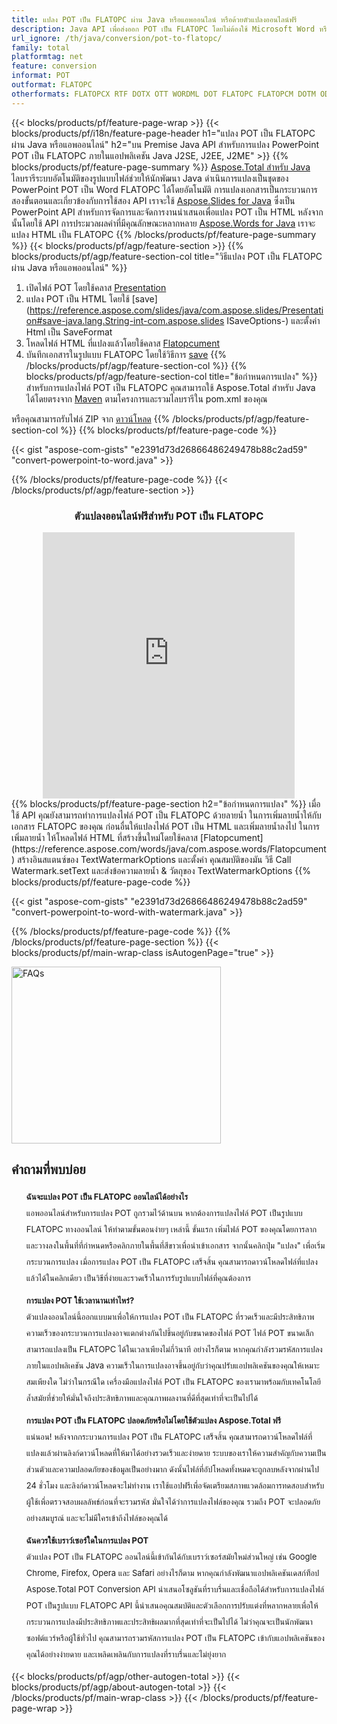```yaml
---
title: แปลง POT เป็น FLATOPC ผ่าน Java หรือแอพออนไลน์ หรือด้วยตัวแปลงออนไลน์ฟรี 
description: Java API เพื่อส่งออก POT เป็น FLATOPC โดยไม่ต้องใช้ Microsoft Word หรือ PowerPoint หรือทางออนไลน์ ทดสอบตัวแปลง POT เป็น FLATOPC ออนไลน์ฟรีอย่างรวดเร็วก่อนที่จะรวมโค้ด 
url_ignore: /th/java/conversion/pot-to-flatopc/
family: total
platformtag: net
feature: conversion
informat: POT
outformat: FLATOPC
otherformats: FLATOPCX RTF DOTX OTT WORDML DOT FLATOPC FLATOPCM DOTM ODT WORD TEXT
---
```

{{< blocks/products/pf/feature-page-wrap >}}
{{< blocks/products/pf/i18n/feature-page-header h1="แปลง POT เป็น FLATOPC ผ่าน Java หรือแอพออนไลน์" h2="บน Premise Java API สำหรับการแปลง PowerPoint POT เป็น FLATOPC ภายในแอปพลิเคชัน Java J2SE, J2EE, J2ME" >}}
{{% blocks/products/pf/feature-page-summary %}}
[Aspose.Total สำหรับ Java](https://products.aspose.com/total/java/) ไลบรารีระบบอัตโนมัติของรูปแบบไฟล์ช่วยให้นักพัฒนา Java ดำเนินการแปลงเป็นชุดของ PowerPoint POT เป็น Word FLATOPC ได้โดยอัตโนมัติ การแปลงเอกสารเป็นกระบวนการสองขั้นตอนและเกี่ยวข้องกับการใช้สอง API เราจะใช้ [Aspose.Slides for Java](https://products.aspose.com/slides/java/) ซึ่งเป็น PowerPoint API สำหรับการจัดการและจัดการงานนำเสนอเพื่อแปลง POT เป็น HTML หลังจากนั้นโดยใช้ API การประมวลผลคำที่มีคุณลักษณะหลากหลาย [Aspose.Words for Java](https://products.aspose.com/words/java/) เราจะแปลง HTML เป็น FLATOPC
{{% /blocks/products/pf/feature-page-summary  %}}
{{< blocks/products/pf/agp/feature-section >}}
{{% blocks/products/pf/agp/feature-section-col title="วิธีแปลง POT เป็น FLATOPC ผ่าน Java หรือแอพออนไลน์" %}}
1. เปิดไฟล์ POT โดยใช้คลาส [Presentation](https://reference.aspose.com/slides/java/com.aspose.slides/Presentation)
2. แปลง POT เป็น HTML โดยใช้ [save](https://reference.aspose.com/slides/java/com.aspose.slides/Presentation#save-java.lang.String-int-com.aspose.slides ISaveOptions-) และตั้งค่า Html เป็น SaveFormat
3. โหลดไฟล์ HTML ที่แปลงแล้วโดยใช้คลาส [Flatopcument](https://reference.aspose.com/words/java/com.aspose.words/Flatopcument)
4. บันทึกเอกสารในรูปแบบ FLATOPC โดยใช้วิธีการ [save](https://reference.aspose.com/words/java/com.aspose.words/Flatopcument#save(java.lang.String,int))
{{% /blocks/products/pf/agp/feature-section-col %}}
{{% blocks/products/pf/agp/feature-section-col title="ข้อกำหนดการแปลง" %}}
สำหรับการแปลงไฟล์ POT เป็น FLATOPC คุณสามารถใช้ Aspose.Total สำหรับ Java ได้โดยตรงจาก [Maven](https://releases.aspose.com/total/java/) ตามโครงการและรวมไลบรารีใน pom.xml ของคุณ

หรือคุณสามารถรับไฟล์ ZIP จาก [ดาวน์โหลด](https://releases.aspose.comtotal/java)
{{% /blocks/products/pf/agp/feature-section-col %}}
{{% blocks/products/pf/feature-page-code %}}

{{< gist "aspose-com-gists" "e2391d73d26866486249478b88c2ad59" "convert-powerpoint-to-word.java" >}}


{{% /blocks/products/pf/feature-page-code %}}
{{< /blocks/products/pf/agp/feature-section >}}

<div class="container-fluid agp-content bg-white aboutfile box-1 vh100 section nopbtm">
<div class=container>
<div class=row>
<div class="demobox tc col-md-12 padding-0" align="center">

<h3>ตัวแปลงออนไลน์ฟรีสำหรับ POT เป็น FLATOPC</h3>

<iframe style="border: none; height: 426px;" scrolling="no" src="https://total-conversion-app-65z5r2lp.qa.k8s.dynabic.com/?to=flatopc&from=pot" id="child-iframe" width="80%"></iframe>

</div></div>
</div></div>
{{% blocks/products/pf/feature-page-section  h2="ข้อกำหนดการแปลง" %}}
เมื่อใช้ API คุณยังสามารถทำการแปลงไฟล์ POT เป็น FLATOPC ด้วยลายน้ำ ในการเพิ่มลายน้ำให้กับเอกสาร FLATOPC ของคุณ ก่อนอื่นให้แปลงไฟล์ POT เป็น HTML และเพิ่มลายน้ำลงไป ในการเพิ่มลายน้ำ ให้โหลดไฟล์ HTML ที่สร้างขึ้นใหม่โดยใช้คลาส [Flatopcument](https://reference.aspose.com/words/java/com.aspose.words/Flatopcument) สร้างอินสแตนซ์ของ TextWatermarkOptions และตั้งค่า คุณสมบัติของมัน วิธี Call Watermark.setText และส่งข้อความลายน้ำ & วัตถุของ TextWatermarkOptions  
{{% blocks/products/pf/feature-page-code %}}

{{< gist "aspose-com-gists" "e2391d73d26866486249478b88c2ad59" "convert-powerpoint-to-word-with-watermark.java" >}}

{{% /blocks/products/pf/feature-page-code  %}}
{{% /blocks/products/pf/feature-page-section %}}
{{< blocks/products/pf/main-wrap-class isAutogenPage="true" >}}
<style>.howtolist li{margin-right: 0!important;line-height: 26px;position: relative;margin-bottom: 10px;font-size: 13px;list-style-type: none;}</style>
<div class="col-md-12 tl bg-gray-dark howtolist section">
  <a class="anchor" name="faqpage"></a>
  <div class="container tl dflex" itemscope="" itemtype="https://schema.org/FAQPage">
      <div class="col-md-4 howtosectiongfx">
          <img class="social-panel-hide-on-mobile" src="https://www.groupdocs.cloud/templates/brand/images/groupdocs/conversion/groupdocs_conversion-brand.png" alt="FAQs" width="335" height="283">
      </div>
      <div class="howtosection col-md-8">
          <div>
              <h2>คำถามที่พบบ่อย</h2>
              <ul>
                  <li itemscope="" itemprop="mainEntity" itemtype="https://schema.org/Question">
                      <div>
                          <span itemprop="name"><b>ฉันจะแปลง POT เป็น FLATOPC ออนไลน์ได้อย่างไร</b></span>
                      </div>
                      <div itemscope="" itemprop="acceptedAnswer" itemtype="https://schema.org/Answer">
                          <span itemprop="text">แอพออนไลน์สำหรับการแปลง POT ถูกรวมไว้ด้านบน หากต้องการแปลงไฟล์ POT เป็นรูปแบบ FLATOPC ทางออนไลน์ ให้ทำตามขั้นตอนง่ายๆ เหล่านี้ ขั้นแรก เพิ่มไฟล์ POT ของคุณโดยการลากและวางลงในพื้นที่ที่กำหนดหรือคลิกภายในพื้นที่สีขาวเพื่อนำเข้าเอกสาร จากนั้นคลิกปุ่ม "แปลง" เพื่อเริ่มกระบวนการแปลง เมื่อการแปลง POT เป็น FLATOPC เสร็จสิ้น คุณสามารถดาวน์โหลดไฟล์ที่แปลงแล้วได้ในคลิกเดียว เป็นวิธีที่ง่ายและรวดเร็วในการรับรูปแบบไฟล์ที่คุณต้องการ</span>
                      </div>
                  </li>
                  <li itemscope="" itemprop="mainEntity" itemtype="https://schema.org/Question">
                      <div>
                          <span itemprop="name"><b>การแปลง POT ใช้เวลานานเท่าไหร่?</b></span>
                      </div>
                      <div itemscope="" itemprop="acceptedAnswer" itemtype="https://schema.org/Answer">
                          <span itemprop="text">ตัวแปลงออนไลน์นี้ออกแบบมาเพื่อให้การแปลง POT เป็น FLATOPC ที่รวดเร็วและมีประสิทธิภาพ ความเร็วของกระบวนการแปลงอาจแตกต่างกันไปขึ้นอยู่กับขนาดของไฟล์ POT ไฟล์ POT ขนาดเล็กสามารถแปลงเป็น FLATOPC ได้ในเวลาเพียงไม่กี่วินาที อย่างไรก็ตาม หากคุณกำลังรวมรหัสการแปลงภายในแอปพลิเคชัน Java ความเร็วในการแปลงอาจขึ้นอยู่กับว่าคุณปรับแอปพลิเคชันของคุณให้เหมาะสมเพียงใด ไม่ว่าในกรณีใด เครื่องมือแปลงไฟล์ POT เป็น FLATOPC ของเรามาพร้อมกับเทคโนโลยีล้ำสมัยที่ช่วยให้มั่นใจถึงประสิทธิภาพและคุณภาพผลงานที่ดีที่สุดเท่าที่จะเป็นไปได้</span>
                      </div>
                  </li>
                  <li itemscope="" itemprop="mainEntity" itemtype="https://schema.org/Question">
                      <div>
                          <span itemprop="name"><b>การแปลง POT เป็น FLATOPC ปลอดภัยหรือไม่โดยใช้ตัวแปลง Aspose.Total ฟรี</b></span>
                      </div>
                      <div itemscope="" itemprop="acceptedAnswer" itemtype="https://schema.org/Answer">
                          <span itemprop="text">แน่นอน! หลังจากกระบวนการแปลง POT เป็น FLATOPC เสร็จสิ้น คุณสามารถดาวน์โหลดไฟล์ที่แปลงแล้วผ่านลิงก์ดาวน์โหลดที่ให้มาได้อย่างรวดเร็วและง่ายดาย ระบบของเราให้ความสำคัญกับความเป็นส่วนตัวและความปลอดภัยของข้อมูลเป็นอย่างมาก ดังนั้นไฟล์ที่อัปโหลดทั้งหมดจะถูกลบหลังจากผ่านไป 24 ชั่วโมง และลิงก์ดาวน์โหลดจะไม่ทำงาน เราใช้แอปฟรีเพื่อจัดเตรียมสภาพแวดล้อมการทดสอบสำหรับผู้ใช้เพื่อตรวจสอบผลลัพธ์ก่อนที่จะรวมรหัส มั่นใจได้ว่าการแปลงไฟล์ของคุณ รวมถึง POT จะปลอดภัยอย่างสมบูรณ์ และจะไม่มีใครเข้าถึงไฟล์ของคุณได้</span>
                      </div>
                  </li>                 
                  <li itemscope="" itemprop="mainEntity" itemtype="https://schema.org/Question">
                      <div>
                          <span itemprop="name"><b>ฉันควรใช้เบราว์เซอร์ใดในการแปลง POT</b></span>
                      </div>
                      <div itemscope="" itemprop="acceptedAnswer" itemtype="https://schema.org/Answer">
                          <span itemprop="text">ตัวแปลง POT เป็น FLATOPC ออนไลน์นี้เข้ากันได้กับเบราว์เซอร์สมัยใหม่ส่วนใหญ่ เช่น Google Chrome, Firefox, Opera และ Safari อย่างไรก็ตาม หากคุณกำลังพัฒนาแอปพลิเคชันเดสก์ท็อป Aspose.Total POT Conversion API นำเสนอโซลูชันที่ราบรื่นและเชื่อถือได้สำหรับการแปลงไฟล์ POT เป็นรูปแบบ FLATOPC API นี้นำเสนอคุณสมบัติและตัวเลือกการปรับแต่งที่หลากหลายเพื่อให้กระบวนการแปลงมีประสิทธิภาพและประสิทธิผลมากที่สุดเท่าที่จะเป็นไปได้ ไม่ว่าคุณจะเป็นนักพัฒนาซอฟต์แวร์หรือผู้ใช้ทั่วไป คุณสามารถรวมรหัสการแปลง POT เป็น FLATOPC เข้ากับแอปพลิเคชันของคุณได้อย่างง่ายดาย และเพลิดเพลินกับการแปลงที่ราบรื่นและไม่ยุ่งยาก</span>
                      </div>
                  </li>
              </ul>
          </div>
      </div>
  </div>
{{< blocks/products/pf/agp/other-autogen-total >}}
{{< blocks/products/pf/agp/about-autogen-total >}} 
{{< /blocks/products/pf/main-wrap-class >}}
{{< /blocks/products/pf/feature-page-wrap >}}
